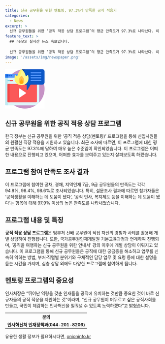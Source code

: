 ```yaml
---
title: 신규 공무원을 위한 멘토링, 97.3%가 만족한 공직 적응기
categories:
  - News
excerpt: >
  신규 공무원들을 위한 ‘공직 적응 상담 프로그램’의 평균 만족도가 97.3%로 나타났다. 이 프로그램은 선배 공무원과의 멘토링으로 진행되며 지난 해 도입된 이후 긍정적인 효과를 보여주고 있다. 참가자들의 만족도는 94.8%에서 98.6%에 이르며, 공직 생활에 대한 도움을 받았다는 응답이 높게 나타났다. 또한, 선배 공무원들의 참여로 신규 공무원들의 역량 향상에 도움을 주고 있는 것으로 나타났다. 이러한 프로그램은 신규 공무원의 원활한 공직 적응을 지원하기 위해 이루어지고 있으며, 업무 현장에 대한 이해를 높이는 등의 다양한 활동이 함께 이루어지고 있다.
feature_text: >
  ## rentn 실시간 뉴스 속보입니다.

  신규 공무원들을 위한 ‘공직 적응 상담 프로그램’의 평균 만족도가 97.3%로 나타났다. 이 프로그램은 선배 공무원과의 멘토링으로 진행되며 지난 해 도입된 이후 긍정적인 효과를 보여주고 있다. 참가자들의 만족도는 94.8%에서 98.6%에 이르며, 공직 생활에 대한 도움을 받았다는 응답이 높게 나타났다. 또한, 선배 공무원들의 참여로 신규 공무원들의 역량 향상에 도움을 주고 있는 것으로 나타났다. 이러한 프로그램은 신규 공무원의 원활한 공직 적응을 지원하기 위해 이루어지고 있으며, 업무 현장에 대한 이해를 높이는 등의 다양한 활동이 함께 이루어지고 있다.
image: '/assets/img/newspaper.png'
---
```


<p><img src="/assets/img/news.png" alt="rentncar 속보" /></p>

<h2 data-ke-size="size26">신규 공무원을 위한 공직 적응 상담 프로그램</h2>

<p data-ke-size="size16">한국 정부는 신규 공무원을 위한 ‘공직 적응 상담(멘토링)’ 프로그램을 통해 신입사원들의 원활한 직장 적응을 지원하고 있습니다. 최근 조사에 따르면, 이 프로그램에 대한 평균 만족도는 97.3%에 달하여 매우 높은 수준임이 확인되었습니다. 이 프로그램은 어떠한 내용으로 진행되고 있으며, 어떠한 효과를 보여주고 있는지 살펴보도록 하겠습니다.</p>

<h2 data-ke-size="size26">프로그램 참여 만족도 조사 결과</h2>

<p data-ke-size="size16">이 프로그램에 참여한 공채, 경채, 지역인재 7급, 9급 공무원들의 만족도는 각각 94.8%, 98.4%, 98.6%로 조사되었습니다. 특히, 설문조사 결과에 따르면 참가자들은 ‘공직생활을 이해하는 데 도움이 됐다’, ‘공직 인사, 복지제도 등을 이해하는 데 도움이 됐다’는 항목에 대해 97.9% 이상의 높은 만족도를 나타내었습니다.</p>

<h2 data-ke-size="size26">프로그램 내용 및 특징</h2>

<p data-ke-size="size16"><b>공직 적응 상담 프로그램</b>은 범부처 선배 공무원이 직접 자신의 경험과 사례를 활용해 개별 상담하여 진행됩니다. 또한, 국가공무원인재개발원 기본교육과정과 연계하여 진행되며, ‘공직을 여행하는 신규 공무원을 위한 안내서’ 강의 이후에 개별 상담이 이뤄지고 있습니다. 이 프로그램을 통해 신규 공무원들은 공직에 대한 궁금증을 해소하고 업무를 신속히 익히는 방법, 부처·직렬별 분위기와 구체적인 담당 업무 및 요령 등에 대한 설명을 듣는 시간을 가지며, 심층 상담 외에도 다양한 프로그램에 참여하게 됩니다.</p>

<h2 data-ke-size="size26">멘토링 프로그램의 중요성</h2>

<p data-ke-size="size16">인사처장은 “뛰어난 역량을 갖춘 인재들을 공직에 유치하는 것만큼 중요한 것이 바로 신규자들의 공직 적응을 지원하는 것”이라며, “신규 공무원이 머무르고 싶은 공직사회를 만들고, 국민이 체감하는 인사혁신을 일궈낼 수 있도록 노력하겠다”고 밝혔습니다.</p>

<table>
  <tr>
    <td style="text-align: center; height: 17px;"><b>문의</b></td>
  </tr>
  <tr>
    <td style="text-align: center; height: 17px;"><b>인사혁신처 인재정책과(044-201-8206)</b></td>
  </tr>
</table>

<p data-ke-size="size16"></p>
유용한 생활 정보가 필요하시다면, <a href="https://onioninfo.kr" rel="dofollow">onioninfo.kr</a>


